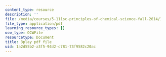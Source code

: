 ```yaml
---
content_type: resource
description: ''
file: /media/courses/5-111sc-principles-of-chemical-science-fall-2014/1a2d55b2a3f594d2c78173f9582c20ac_ustfXi-mpkI.pdf
file_type: application/pdf
learning_resource_types: []
ocw_type: OCWFile
resourcetype: Document
title: 3play pdf file
uid: 1a2d55b2-a3f5-94d2-c781-73f9582c20ac
---
```

